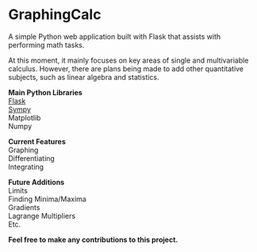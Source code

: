 # GraphingCalc
A simple Python web application built with Flask that assists with performing math tasks. 

At this moment, it mainly focuses on key areas of single and multivariable calculus. However, there are plans being made to add other 
quantitative subjects, such as linear algebra and statistics.

<b>Main Python Libraries</b><br>
<a href="https://github.com/pallets/flask">Flask</a><br>
<a href="https://github.com/sympy/sympy">Sympy</a><br>
Matplotlib<br>
Numpy

<b>Current Features</b><br>
Graphing<br>
Differentiating<br>
Integrating

<b>Future Additions</b><br>
Limits<br>
Finding Minima/Maxima<br>
Gradients<br>
Lagrange Multipliers<br>
Etc.


<b>Feel free to make any contributions to this project.</b>
